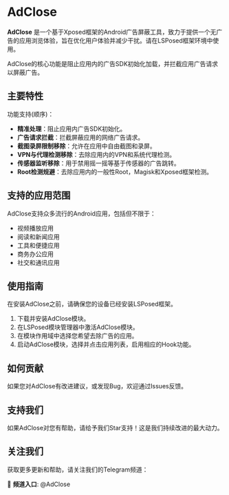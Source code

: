 # AdClose

**AdClose** 是一个基于Xposed框架的Android广告屏蔽工具，致力于提供一个无广告的应用浏览体验，旨在优化用户体验并减少干扰。请在LSPosed框架环境中使用。

AdClose的核心功能是阻止应用内的广告SDK初始化加载，并拦截应用广告请求以屏蔽广告。


## 主要特性

功能支持(顺序)：

- **精准处理**：阻止应用内广告SDK初始化。
- **广告请求拦截**：拦截屏蔽应用的网络广告请求。
- **截图录屏限制移除**：允许在应用中自由截图和录屏。
- **VPN与代理检测移除**：去除应用内的VPN和系统代理检测。
- **传感器监听移除**：用于禁用摇一摇等基于传感器的广告跳转。
- **Root检测规避**：去除应用内的一般性Root，Magisk和Xposed框架检测。


## 支持的应用范围

AdClose支持众多流行的Android应用，包括但不限于：

- 视频播放应用
- 阅读和新闻应用
- 工具和便捷应用
- 商务办公应用
- 社交和通讯应用


## 使用指南

在安装AdClose之前，请确保您的设备已经安装LSPosed框架。

1. 下载并安装AdClose模块。
2. 在LSPosed模块管理器中激活AdClose模块。
3. 在模块作用域中选择您希望去除广告的应用。
4. 启动AdClose模块，选择并点击应用列表，启用相应的Hook功能。


## 如何贡献

如果您对AdClose有改进建议，或发现Bug，欢迎通过Issues反馈。


## 支持我们

如果AdClose对您有帮助，请给予我们Star支持！这是我们持续改进的最大动力。


## 关注我们

获取更多更新和帮助，请关注我们的Telegram频道：

🌟 **频道入口**: @AdClose
